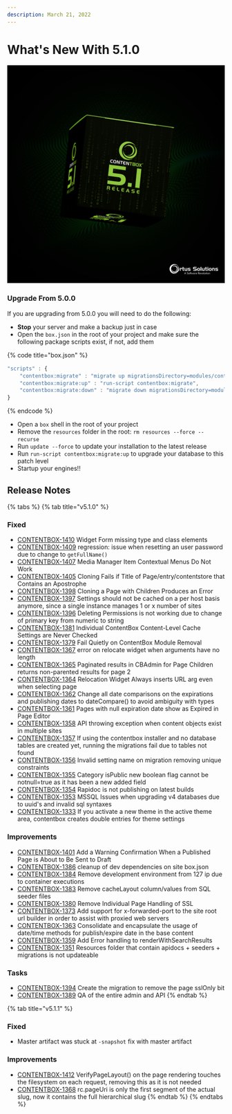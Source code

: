 ```yaml
---
description: March 21, 2022
---
```


# What's New With 5.1.0

![](../../.gitbook/assets/contentbox-5.1-release.png)

### Upgrade From 5.0.0

If you are upgrading from 5.0.0 you will need to do the following:

* **Stop** your server and make a backup just in case
* Open the `box.json` in the root of your project and make sure the following package scripts exist, if not, add them

{% code title="box.json" %}
```javascript
"scripts" : {
    "contentbox:migrate" : "migrate up migrationsDirectory=modules/contentbox/migrations",
    "contentbox:migrate:up" : "run-script contentbox:migrate",
    "contentbox:migrate:down" : "migrate down migrationsDirectory=modules/contentbox/migrations",
}
```
{% endcode %}

* Open a `box` shell in the root of your project
* Remove the `resources` folder in the root: `rm resources --force --recurse`
* Run `update --force` to update your installation to the latest release
* Run `run-script contentbox:migrate:up` to upgrade your database to this patch level
* Startup your engines!!

## Release Notes

{% tabs %}
{% tab title="v5.1.0" %}
### Fixed

* [CONTENTBOX-1410](https://ortussolutions.atlassian.net/browse/CONTENTBOX-1410) Widget Form missing type and class elements
* [CONTENTBOX-1409](https://ortussolutions.atlassian.net/browse/CONTENTBOX-1409) regression: issue when resetting an user password due to change to `getFullName()`
* [CONTENTBOX-1407](https://ortussolutions.atlassian.net/browse/CONTENTBOX-1407) Media Manager Item Contextual Menus Do Not Work
* [CONTENTBOX-1405](https://ortussolutions.atlassian.net/browse/CONTENTBOX-1405) Cloning Fails if Title of Page/entry/contentstore that Contains an Apostrophe
* [CONTENTBOX-1398](https://ortussolutions.atlassian.net/browse/CONTENTBOX-1398) Cloning a Page with Children Produces an Error
* [CONTENTBOX-1397](https://ortussolutions.atlassian.net/browse/CONTENTBOX-1397) Settings should not be cached on a per host basis anymore, since a single instance manages 1 or x number of sites
* [CONTENTBOX-1396](https://ortussolutions.atlassian.net/browse/CONTENTBOX-1396) Deleting Permissions is not working due to change of primary key from numeric to string
* [CONTENTBOX-1381](https://ortussolutions.atlassian.net/browse/CONTENTBOX-1381) Individual ContentBox Content-Level Cache Settings are Never Checked
* [CONTENTBOX-1379](https://ortussolutions.atlassian.net/browse/CONTENTBOX-1379) Fail Quietly on ContentBox Module Removal
* [CONTENTBOX-1367](https://ortussolutions.atlassian.net/browse/CONTENTBOX-1367) error on relocate widget when arguments have no length
* [CONTENTBOX-1365](https://ortussolutions.atlassian.net/browse/CONTENTBOX-1365) Paginated results in CBAdmin for Page Children returns non-parented results for page 2
* [CONTENTBOX-1364](https://ortussolutions.atlassian.net/browse/CONTENTBOX-1364) Relocation Widget Always inserts URL arg even when selecting page
* [CONTENTBOX-1362](https://ortussolutions.atlassian.net/browse/CONTENTBOX-1362) Change all date comparisons on the expirations and publishing dates to dateCompare() to avoid ambiguity with types
* [CONTENTBOX-1361](https://ortussolutions.atlassian.net/browse/CONTENTBOX-1361) Pages with null expiration date show as Expired in Page Editor
* [CONTENTBOX-1358](https://ortussolutions.atlassian.net/browse/CONTENTBOX-1358) API throwing exception when content objects exist in multiple sites
* [CONTENTBOX-1357](https://ortussolutions.atlassian.net/browse/CONTENTBOX-1357) If using the contentbox installer and no database tables are created yet, running the migrations fail due to tables not found
* [CONTENTBOX-1356](https://ortussolutions.atlassian.net/browse/CONTENTBOX-1356) Invalid setting name on migration removing unique constraints
* [CONTENTBOX-1355](https://ortussolutions.atlassian.net/browse/CONTENTBOX-1355) Category isPublic new boolean flag cannot be notnull=true as it has been a new added field
* [CONTENTBOX-1354](https://ortussolutions.atlassian.net/browse/CONTENTBOX-1354) Rapidoc is not publishing on latest builds
* [CONTENTBOX-1353](https://ortussolutions.atlassian.net/browse/CONTENTBOX-1353) MSSQL Issues when upgrading v4 databases due to uuid's and invalid sql syntaxes
* [CONTENTBOX-1333](https://ortussolutions.atlassian.net/browse/CONTENTBOX-1333) If you activate a new theme in the active theme area, contentbox creates double entries for theme settings

### Improvements

* [CONTENTBOX-1401](https://ortussolutions.atlassian.net/browse/CONTENTBOX-1401) Add a Warning Confirmation When a Published Page is About to Be Sent to Draft
* [CONTENTBOX-1386](https://ortussolutions.atlassian.net/browse/CONTENTBOX-1386) cleanup of dev dependencies on site box.json
* [CONTENTBOX-1384](https://ortussolutions.atlassian.net/browse/CONTENTBOX-1384) Remove development environment from 127 ip due to container executions
* [CONTENTBOX-1383](https://ortussolutions.atlassian.net/browse/CONTENTBOX-1383) Remove cacheLayout column/values from SQL seeder files
* [CONTENTBOX-1380](https://ortussolutions.atlassian.net/browse/CONTENTBOX-1380) Remove Individual Page Handling of SSL
* [CONTENTBOX-1373](https://ortussolutions.atlassian.net/browse/CONTENTBOX-1373) Add support for x-forwarded-port to the site root url builder in order to assist with proxied web servers
* [CONTENTBOX-1363](https://ortussolutions.atlassian.net/browse/CONTENTBOX-1363) Consolidate and encapsulate the usage of date/time methods for publish/expire date in the base content
* [CONTENTBOX-1359](https://ortussolutions.atlassian.net/browse/CONTENTBOX-1359) Add Error handling to renderWithSearchResults
* [CONTENTBOX-1351](https://ortussolutions.atlassian.net/browse/CONTENTBOX-1351) Resources folder that contain apidocs + seeders + migrations is not updateable

### Tasks

* [CONTENTBOX-1394](https://ortussolutions.atlassian.net/browse/CONTENTBOX-1394) Create the migration to remove the page sslOnly bit
* [CONTENTBOX-1389](https://ortussolutions.atlassian.net/browse/CONTENTBOX-1389) QA of the entire admin and API
{% endtab %}

{% tab title="v5.1.1" %}
### Fixed

* Master artifact was stuck at `-snapshot` fix with master artifact

### Improvements

* [CONTENTBOX-1412](https://ortussolutions.atlassian.net/browse/CONTENTBOX-1412) VerifyPageLayout() on the page rendering touches the filesystem on each request, removing this as it is not needed
* [CONTENTBOX-1368](https://ortussolutions.atlassian.net/browse/CONTENTBOX-1368) rc.pageUri is only the first segment of the actual slug, now it contains the full hierarchical slug
{% endtab %}
{% endtabs %}

###
